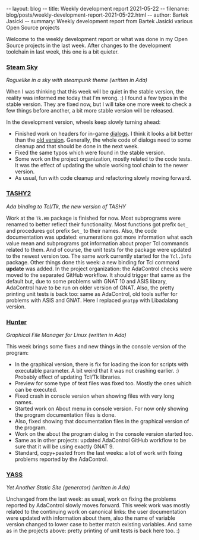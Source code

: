 -- layout: blog
-- title: Weekly development report 2021-05-22
-- filename: blog/posts/weekly-development-report-2021-05-22.html
-- author: Bartek Jasicki
-- summary: Weekly development report from Bartek Jasicki various Open Source projects

Welcome to the weekly development report or what was done in my Open Source
projects in the last week. After changes to the development toolchain in last
week, this one is a bit quieter.

### [Steam Sky](https://www.laeran.pl/repositories/steamsky)

*Roguelike in a sky with steampunk theme (written in Ada)*

When I was thinking that this week will be quiet in the stable version, the
reality was informed me today that I'm wrong. :) I found a few typos in the
stable version. They are fixed now, but I will take one more week to check
a few things before another, a bit more stable version will be released.

In the development version, wheels keep slowly turning ahead:

* Finished work on headers for in-game [dialogs](https://imgur.com/8OMim2R).
  I think it looks a bit better than the [old version](https://imgur.com/jatvADP).
  Generally, the whole code of dialogs need to some cleanup and that should be
  done in the next week.
* Fixed the same typos which were found in the stable version.
* Some work on the project organization, mostly related to the code tests. It was
  the effect of updating the whole working tool chain to the newer version.
* As usual, fun with code cleanup and refactoring slowly moving forward.

### [TASHY2](https://www.laeran.pl/repositories/tashy2)

*Ada binding to Tcl/Tk, the new version of TASHY*

Work at the `Tk.Wm` package is finished for now. Most subprograms were
renamed to better reflect their functionality. Most functions got prefix
`Get_` and procedures got prefix `Set_` to their names. Also, the code
documentation was updated: enumerations got more information what each value
mean and subprograms got information about proper Tcl commands related to them.
And of course, the unit tests for the package were updated to the newest
version too. The same work currently started for the `Tcl.Info` package. Other
things done this week: a new binding for Tcl command **update** was added. In the
project organization: the AdaControl checks were moved to the separated GitHub
workflow. It should trigger that same as the default but, due to some problems
with GNAT 10 and ASIS library, AdaControl have to be run on older version of
GNAT. Also, the pretty printing unit tests is back too: same as AdaControl, old
tools suffer for problems with ASIS and GNAT. Here I replaced `gnatpp` with
Libadalang version.

### [Hunter](https://www.laeran.pl/repositories/hunter)

*Graphical File Manager for Linux (written in Ada)*

This week brings some fixes and new things in the console version of the
program:

* In the graphical version, there is fix for loading the icon for scripts with
  executable parameter. A bit weird that it was not crashing earlier. :)
  Probably effect of updating Tcl/Tk libraries.
* Preview for some type of text files was fixed too. Mostly the ones which can
  be executed.
* Fixed crash in console version when showing files with very long names.
* Started work on About menu in console version. For now only showing the
  program documentation files is done.
* Also, fixed showing that documentation files in the graphical version of the
  program.
* Work on the about the program dialog in the console version started too.
* Same as in other projects: updated AdaControl GitHub workflow to be sure that
  it will be using exactly GNAT 9.
* Standard, copy+pasted from the last weeks: a lot of work with fixing problems
  reported by the AdaControl.

### [YASS](https://www.laeran.pl/repositories/yass)

*Yet Another Static Site (generator) (written in Ada)*

Unchanged from the last week: as usual, work on fixing the problems reported by
AdaControl slowly moves forward. This week work was mostly related to the
continuing work on canonical links: the user documentation were updated with
information about them, also the name of variable version changed to lower case
to better match existing variables. And same as in the projects above: pretty
printing of unit tests is back here too. :)
